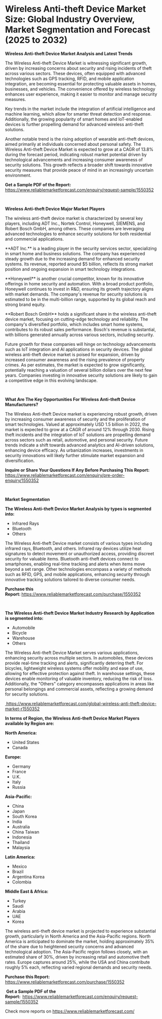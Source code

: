 <p><h1>Wireless Anti-theft Device Market Size: Global Industry Overview, Market Segmentation and Forecast (2025 to 2032)</h1></p><p><strong>Wireless Anti-theft Device Market Analysis and Latest Trends</strong></p>
<p><p>The Wireless Anti-theft Device Market is witnessing significant growth, driven by increasing concerns about security and rising incidents of theft across various sectors. These devices, often equipped with advanced technologies such as GPS tracking, RFID, and mobile application integration, are becoming essential for protecting valuable assets in homes, businesses, and vehicles. The convenience offered by wireless technology enhances user experience, making it easier to monitor and manage security measures.</p><p>Key trends in the market include the integration of artificial intelligence and machine learning, which allow for smarter threat detection and response. Additionally, the growing popularity of smart homes and IoT-enabled devices is further propelling demand for advanced wireless anti-theft solutions. </p><p>Another notable trend is the rising adoption of wearable anti-theft devices, aimed primarily at individuals concerned about personal safety. The Wireless Anti-theft Device Market is expected to grow at a CAGR of 13.8% during the forecast period, indicating robust market potential driven by technological advancements and increasing consumer awareness of security solutions. This growth reflects a broader shift towards innovative security measures that provide peace of mind in an increasingly uncertain environment.</p></p>
<p><strong>Get a Sample PDF of the Report:&nbsp;</strong> <a href="https://www.reliablemarketforecast.com/enquiry/request-sample/1550352?utm_campaign=1105&utm_medium=2&utm_source=Github&utm_content=ia&utm_term=27022025&utm_id=wireless-anti-theft-device">https://www.reliablemarketforecast.com/enquiry/request-sample/1550352</a></p>
<p>&nbsp;</p>
<p><strong>Wireless Anti-theft Device Major Market Players</strong></p>
<p><p>The wireless anti-theft device market is characterized by several key players, including ADT Inc., Nortek Control, Honeywell, SIEMENS, and Robert Bosch GmbH, among others. These companies are leveraging advanced technologies to enhance security solutions for both residential and commercial applications.</p><p>**ADT Inc.** is a leading player in the security services sector, specializing in smart home and business solutions. The company has experienced steady growth due to the increasing demand for enhanced security systems. Its revenue, reported around $5 billion, reflects its strong market position and ongoing expansion in smart technology integrations.</p><p>**Honeywell** is another crucial competitor, known for its innovative offerings in home security and automation. With a broad product portfolio, Honeywell continues to invest in R&D, ensuring its growth trajectory aligns with market demands. The company's revenue for security solutions is estimated to be in the multi-billion range, supported by its global reach and strong brand equity.</p><p>**Robert Bosch GmbH** holds a significant share in the wireless anti-theft device market, focusing on cutting-edge technology and reliability. The company's diversified portfolio, which includes smart home systems, contributes to its robust sales performance. Bosch's revenue is substantial, with billions generated annually across various sectors, including security.</p><p>Future growth for these companies will hinge on technology advancements such as IoT integration and AI applications in security devices. The global wireless anti-theft device market is poised for expansion, driven by increased consumer awareness and the rising prevalence of property crimes. As per estimates, the market is expected to grow significantly, potentially reaching a valuation of several billion dollars over the next few years. Companies investing in innovative security solutions are likely to gain a competitive edge in this evolving landscape.</p></p>
<p>&nbsp;</p>
<p><strong>What Are The Key Opportunities For Wireless Anti-theft Device Manufacturers?</strong></p>
<p><p>The Wireless Anti-theft Device market is experiencing robust growth, driven by increasing consumer awareness of security and the proliferation of smart technologies. Valued at approximately USD 1.5 billion in 2022, the market is expected to grow at a CAGR of around 12% through 2030. Rising theft incidents and the integration of IoT solutions are propelling demand across sectors such as retail, automotive, and personal security. Future trends indicate a shift towards advanced analytics and AI-driven solutions, enhancing device efficacy. As urbanization increases, investments in security innovations will likely further stimulate market expansion and diversification.</p></p>
<p><strong>Inquire or Share Your Questions If Any Before Purchasing This Report:</strong> <a href="https://www.reliablemarketforecast.com/enquiry/pre-order-enquiry/1550352?utm_campaign=1105&utm_medium=2&utm_source=Github&utm_content=ia&utm_term=27022025&utm_id=wireless-anti-theft-device">https://www.reliablemarketforecast.com/enquiry/pre-order-enquiry/1550352</a></p>
<p>&nbsp;</p>
<p><strong>Market Segmentation</strong></p>
<p><strong>The Wireless Anti-theft Device Market Analysis by types is segmented into:</strong></p>
<p><ul><li>Infrared Rays</li><li>Bluetooth</li><li>Others</li></ul></p>
<p><p>The Wireless Anti-theft Device market consists of various types including infrared rays, Bluetooth, and others. Infrared ray devices utilize heat signatures to detect movement or unauthorized access, providing discreet security for valuable items. Bluetooth anti-theft devices connect to smartphones, enabling real-time tracking and alerts when items move beyond a set range. Other technologies encompass a variety of methods such as RFID, GPS, and mobile applications, enhancing security through innovative tracking solutions tailored to diverse consumer needs.</p></p>
<p><strong>Purchase this Report:&nbsp;</strong><a href="https://www.reliablemarketforecast.com/purchase/1550352?utm_campaign=1105&utm_medium=2&utm_source=Github&utm_content=ia&utm_term=27022025&utm_id=wireless-anti-theft-device">https://www.reliablemarketforecast.com/purchase/1550352</a></p>
<p>&nbsp;</p>
<p><strong>The Wireless Anti-theft Device Market Industry Research by Application is segmented into:</strong></p>
<p><ul><li>Automobile</li><li>Bicycle</li><li>Warehouse</li><li>Others</li></ul></p>
<p><p>The Wireless Anti-theft Device Market serves various applications, enhancing security across multiple sectors. In automobiles, these devices provide real-time tracking and alerts, significantly deterring theft. For bicycles, lightweight wireless systems offer mobility and ease of use, allowing for effective protection against theft. In warehouse settings, these devices enable monitoring of valuable inventory, reducing the risk of loss. Additionally, the "Others" category encompasses applications in areas like personal belongings and commercial assets, reflecting a growing demand for security solutions.</p></p>
<p><a href="https://www.reliablemarketforecast.com/global-wireless-anti-theft-device-market-r1550352?utm_campaign=1105&utm_medium=2&utm_source=Github&utm_content=ia&utm_term=27022025&utm_id=wireless-anti-theft-device">&nbsp;https://www.reliablemarketforecast.com/global-wireless-anti-theft-device-market-r1550352</a></p>
<p><strong>In terms of Region, the Wireless Anti-theft Device Market Players available by Region are:</strong></p>
<p>
    <p> <strong> North America: </strong>
        <ul>
            <li>United States</li>
            <li>Canada</li>
        </ul>
        </p> 
    <p> <strong> Europe: </strong>
        <ul>
            <li>Germany</li>
            <li>France</li>
            <li>U.K.</li>
            <li>Italy</li>
            <li>Russia</li>
        </ul>
        </p> 
    <p> <strong> Asia-Pacific: </strong>
        <ul>
            <li>China</li>
            <li>Japan</li>
            <li>South Korea</li>
            <li>India</li>
            <li>Australia</li>
            <li>China Taiwan</li>
            <li>Indonesia</li>
            <li>Thailand</li>
            <li>Malaysia</li>
        </ul>
        </p> 
    <p> <strong> Latin America: </strong>
        <ul>
            <li>Mexico</li>
            <li>Brazil</li>
            <li>Argentina Korea</li>
            <li>Colombia</li>
        </ul>
        </p> 
    <p> <strong> Middle East & Africa: </strong>
        <ul>
            <li>Turkey</li>
            <li>Saudi</li>
            <li>Arabia</li>
            <li>UAE</li>
            <li>Korea</li>
        </ul>
    </p>
    </p>
<p><p>The wireless anti-theft device market is projected to experience substantial growth, particularly in North America and the Asia-Pacific regions. North America is anticipated to dominate the market, holding approximately 35% of the share due to heightened security concerns and advanced technological adoption. The Asia-Pacific region follows closely, with an estimated share of 30%, driven by increasing retail and automotive theft rates. Europe captures around 25%, while the USA and China contribute roughly 5% each, reflecting varied regional demands and security needs.</p></p>
<p><strong>Purchase this Report: </strong><a href="https://www.reliablemarketforecast.com/purchase/1550352?utm_campaign=1105&utm_medium=2&utm_source=Github&utm_content=ia&utm_term=27022025&utm_id=wireless-anti-theft-device">https://www.reliablemarketforecast.com/purchase/1550352</a></p>
<p>&nbsp;<strong>Get a Sample PDF of the Report:&nbsp;&nbsp;</strong><a href="https://www.reliablemarketforecast.com/enquiry/request-sample/1550352?utm_campaign=1105&utm_medium=2&utm_source=Github&utm_content=ia&utm_term=27022025&utm_id=wireless-anti-theft-device">https://www.reliablemarketforecast.com/enquiry/request-sample/1550352</a></p>
<p><strong></strong></p>
<p>Check more reports on <a href="https://www.reliablemarketforecast.com/?utm_campaign=1105&utm_medium=2&utm_source=Github&utm_content=ia&utm_term=27022025&utm_id=wireless-anti-theft-device">https://www.reliablemarketforecast.com/</a></p>